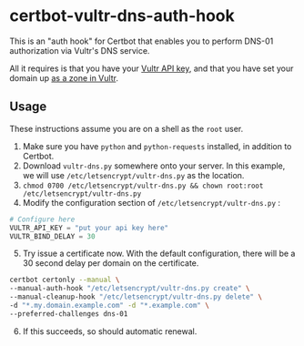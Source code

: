 # certbot-vultr-dns-auth-hook

This is an "auth hook" for Certbot that enables you to perform DNS-01 authorization via Vultr's DNS service.

All it requires is that you have your [Vultr API key](https://my.vultr.com/settings/#settingsapi), and that you have set your domain up [as a zone in Vultr](https://my.vultr.com/dns/).

## Usage

These instructions assume you are on a shell as the `root` user.

1. Make sure you have `python` and `python-requests` installed, in addition to Certbot.
2. Download `vultr-dns.py` somewhere onto your server. In this example, we will use `/etc/letsencrypt/vultr-dns.py` as the location.
3. `chmod 0700 /etc/letsencrypt/vultr-dns.py && chown root:root /etc/letsencrypt/vultr-dns.py`
4. Modify the configuration section of `/etc/letsencrypt/vultr-dns.py` :

```python
# Configure here
VULTR_API_KEY = "put your api key here"
VULTR_BIND_DELAY = 30
```

5. Try issue a certificate now. With the default configuration, there will be a 30 second delay per domain on the certificate.

```bash
certbot certonly --manual \
--manual-auth-hook "/etc/letsencrypt/vultr-dns.py create" \
--manual-cleanup-hook "/etc/letsencrypt/vultr-dns.py delete" \
-d "*.my.domain.example.com" -d "*.example.com" \
--preferred-challenges dns-01
```
6. If this succeeds, so should automatic renewal.
